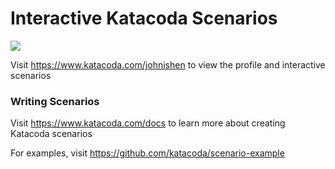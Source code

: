 # Interactive Katacoda Scenarios

[![](http://shields.katacoda.com/katacoda/johnishen/count.svg)](https://www.katacoda.com/johnishen "Get your profile on Katacoda.com")

Visit https://www.katacoda.com/johnishen to view the profile and interactive scenarios

### Writing Scenarios
Visit https://www.katacoda.com/docs to learn more about creating Katacoda scenarios

For examples, visit https://github.com/katacoda/scenario-example
